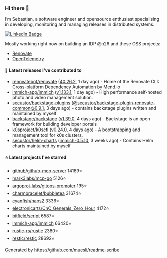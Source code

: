 ### Hi there 👋

I’m Sebastian, a software engineer and opensource enthusiast specialising in developing, monitoring and managing releases in distributed systems.    

[![Linkedin Badge](https://img.shields.io/badge/-LinkedIn-blue?style=flat&logo=Linkedin&logoColor=white&link=https://www.linkedin.com/in/sebastian-poxhofer/)](https://www.linkedin.com/in/sebastian-poxhofer/)

Mostly working right now on building an IDP @n26 and these OSS projects:
- [Renovate](https://github.com/renovatebot/renovate)
- [OpenTelemetry](https://github.com/open-telemetry)



#### 🚀 Latest releases I've contributed to

- [renovatebot/renovate](https://github.com/renovatebot/renovate) ([40.26.2](https://github.com/renovatebot/renovate/releases/tag/40.26.2), 1 day ago) - Home of the Renovate CLI: Cross-platform Dependency Automation by Mend.io
- [immich-app/immich](https://github.com/immich-app/immich) ([v1.133.1](https://github.com/immich-app/immich/releases/tag/v1.133.1), 1 day ago) - High performance self-hosted photo and video management solution.
- [secustor/backstage-plugins](https://github.com/secustor/backstage-plugins) ([@secustor/backstage-plugin-renovate-common@0.9.1](https://github.com/secustor/backstage-plugins/releases/tag/%40secustor/backstage-plugin-renovate-common%400.9.1), 3 days ago) - contains backstage plugins written and maintained by myself
- [backstage/backstage](https://github.com/backstage/backstage) ([v1.39.0](https://github.com/backstage/backstage/releases/tag/v1.39.0), 4 days ago) - Backstage is an open framework for building developer portals
- [k0sproject/k0sctl](https://github.com/k0sproject/k0sctl) ([v0.24.0](https://github.com/k0sproject/k0sctl/releases/tag/v0.24.0), 4 days ago) - A bootstrapping and management tool for k0s clusters.
- [secustor/helm-charts](https://github.com/secustor/helm-charts) ([immich-0.5.10](https://github.com/secustor/helm-charts/releases/tag/immich-0.5.10), 3 weeks ago) - Contains Helm charts maintained by myself

#### ⭐ Latest projects I've starred

- [github/github-mcp-server](https://github.com/github/github-mcp-server) 14169⭐
- [mark3labs/mcp-go](https://github.com/mark3labs/mcp-go) 5126⭐
- [argoproj-labs/gitops-promoter](https://github.com/argoproj-labs/gitops-promoter) 195⭐
- [charmbracelet/bubbletea](https://github.com/charmbracelet/bubbletea) 31674⭐
- [cyanfish/naps2](https://github.com/cyanfish/naps2) 3336⭐
- [electronicarts/CnC_Generals_Zero_Hour](https://github.com/electronicarts/CnC_Generals_Zero_Hour) 4172⭐
- [bitfield/script](https://github.com/bitfield/script) 6587⭐
- [immich-app/immich](https://github.com/immich-app/immich) 66420⭐
- [rustic-rs/rustic](https://github.com/rustic-rs/rustic) 2380⭐
- [restic/restic](https://github.com/restic/restic) 28692⭐



Generated by https://github.com/muesli/readme-scribe
